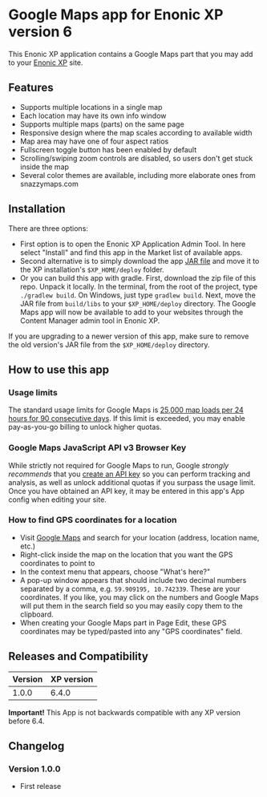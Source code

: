 # Google Maps app for Enonic XP version 6

This Enonic XP application contains a Google Maps part that you may add to your [Enonic XP](https://github.com/enonic/xp) site.

## Features
* Supports multiple locations in a single map
* Each location may have its own info window
* Supports multiple maps (parts) on the same page
* Responsive design where the map scales according to available width
* Map area may have one of four aspect ratios
* Fullscreen toggle button has been enabled by default
* Scrolling/swiping zoom controls are disabled, so users don't get stuck inside the map
* Several color themes are available, including more elaborate ones from snazzymaps.com

## Installation

There are three options:

* First option is to open the Enonic XP Application Admin Tool. In here select "Install" and find this app in the Market list of available apps.
* Second alternative is to simply download the app [JAR file](http://repo.enonic.com/public/com/enonic/app/googlemaps/1.0.0/googlemaps-1.0.0.jar) and move it to the XP installation's `$XP_HOME/deploy` folder.
* Or you can build this app with gradle. First, download the zip file of this repo. Unpack it locally. In the terminal, from the root of the project, type `./gradlew build`. On Windows, just type `gradlew build`. Next, move the JAR file from `build/libs` to your `$XP_HOME/deploy` directory. The Google Maps app will now be available to add to your websites through the Content Manager admin tool in Enonic XP.

If you are upgrading to a newer version of this app, make sure to remove the old version's JAR file from the `$XP_HOME/deploy` directory.

## How to use this app

### Usage limits
The standard usage limits for Google Maps is [25,000 map loads per 24 hours for 90 consecutive days](https://developers.google.com/maps/documentation/javascript/usage). If this limit is exceeded, you may enable pay-as-you-go billing to unlock higher quotas.

### Google Maps JavaScript API v3 Browser Key
While strictly not required for Google Maps to run, Google *strongly recommends* that you [create an API key](https://developers.google.com/maps/documentation/javascript/get-api-key#key) so you can perform tracking and analysis, as well as unlock additional quotas if you surpass the usage limit. Once you have obtained an API key, it may be entered in this app's App config when editing your site.

### How to find GPS coordinates for a location
* Visit [Google Maps](https://www.google.com/maps) and search for your location (address, location name, etc.)
* Right-click inside the map on the location that you want the GPS coordinates to point to
* In the context menu that appears, choose "What's here?"
* A pop-up window appears that should include two decimal numbers separated by a comma, e.g. `59.909195, 10.742339`. These are your coordinates. If you like, you may click on the numbers and Google Maps will put them in the search field so you may easily copy them to the clipboard.
* When creating your Google Maps part in Page Edit, these GPS coordinates may be typed/pasted into any "GPS coordinates" field.

## Releases and Compatibility

| Version        | XP version |
| ------------- | ------------- |
| 1.0.0 | 6.4.0 |

**Important!** This App is not backwards compatible with any XP version before 6.4.

## Changelog

### Version 1.0.0

* First release
